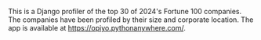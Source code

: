 This is a Django profiler of the top 30 of 2024's Fortune 100 companies. The companies have been profiled by their size and corporate location. The app is available at https://opiyo.pythonanywhere.com/.
